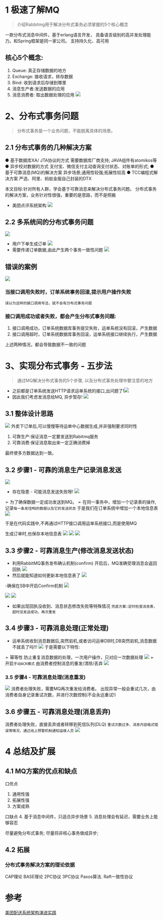 # 1 极速了解MQ
> 介绍Rabbitmg用于解决分布式事务必须掌握的5个核心概念

一款分布式消息中间件，基于erlang语言开发， 具备语言级别的高并发处理能力。和Spring框架是同一家公司。
支持持久化、高可用

## 核心5个概念:
1. Queue: 真正存储数据的地方
2. Exchange: 接收请求，转存数据
3. Bind: 收到请求后存储到哪里
4. 消息生产者:发送数据的应用
5. 消息消费者: 取出数据处理的应用
![](https://img-blog.csdnimg.cn/2019110903371374.png?x-oss-process=image/watermark,type_ZmFuZ3poZW5naGVpdGk,shadow_10,text_aHR0cHM6Ly9qYXZhZWRnZS5ibG9nLmNzZG4ubmV0,size_16,color_FFFFFF,t_70)



# 2、分布式事务问题
> 分布式事务是一个业务问题，不能脱离具体的场景。

## 2.1 分布式事务的几种解决方案
● 基于数据库XA/ JTA协议的方式
需要数据库厂商支持; JAVA组件有atomikos等
● 异步校对数据的方式
支付宝、微信支付主动查询支付状态、对账单的形式;
● 基于可靠消息(MQ)的解决方案
异步场景;通用性较强;拓展性较高
● TCC编程式解决方案
严选、阿里、蚂蚁金服自己封装的DTX

本文目标:针对所有人群，学会基于可靠消息来解决分布式事务问题。
分布式事务的解决方案，业务针对性很强，重要的是思路，而不是照搬

- 美团点评系统架构
![](https://img-blog.csdnimg.cn/20191109111135363.png?x-oss-process=image/watermark,type_ZmFuZ3poZW5naGVpdGk,shadow_10,text_aHR0cHM6Ly9qYXZhZWRnZS5ibG9nLmNzZG4ubmV0,size_16,color_FFFFFF,t_70)

## 2.2 多系统间的分布式事务问题
![](https://img-blog.csdnimg.cn/20191109111326448.png?x-oss-process=image/watermark,type_ZmFuZ3poZW5naGVpdGk,shadow_10,text_aHR0cHM6Ly9qYXZhZWRnZS5ibG9nLmNzZG4ubmV0,size_16,color_FFFFFF,t_70)

- 用户下单生成订单
![](https://img-blog.csdnimg.cn/20191109111524174.png?x-oss-process=image/watermark,type_ZmFuZ3poZW5naGVpdGk,shadow_10,text_aHR0cHM6Ly9qYXZhZWRnZS5ibG9nLmNzZG4ubmV0,size_16,color_FFFFFF,t_70)
- 需要传递订单数据,由此产生两个事务一致性问题
![](https://img-blog.csdnimg.cn/20191109111712542.png?x-oss-process=image/watermark,type_ZmFuZ3poZW5naGVpdGk,shadow_10,text_aHR0cHM6Ly9qYXZhZWRnZS5ibG9nLmNzZG4ubmV0,size_16,color_FFFFFF,t_70)

## 错误的案例
![](https://img-blog.csdnimg.cn/20191109112532574.png?x-oss-process=image/watermark,type_ZmFuZ3poZW5naGVpdGk,shadow_10,text_aHR0cHM6Ly9qYXZhZWRnZS5ibG9nLmNzZG4ubmV0,size_16,color_FFFFFF,t_70)

### 当接口调用失败时，订单系统事务回滚,提示用户操作失败
`误以为这样的接口调用写法，就不会有分布式事务问题`

### 接口调用成功或者失败，都会产生分布式事务问题:
1. 接口调用成功，订单系统数据库事务提交失败，运单系统没有回滚，产生数据
2. 接口调用超时，订单系统数据库事务回滚，运单系统接口继续执行，产生数据

上述两种情况，都会导致数据不一致的问题

# 3、实现分布式事务 - 五步法
> 通过MQ解决分布式事务的5个步骤, 以及分布式事务处理中要注意的地方

- 之前都是订单系统发送HTTP请求运单系统的接口,出问题了!![](https://img-blog.csdnimg.cn/2019110911365199.png?x-oss-process=image/watermark,type_ZmFuZ3poZW5naGVpdGk,shadow_10,text_aHR0cHM6Ly9qYXZhZWRnZS5ibG9nLmNzZG4ubmV0,size_16,color_FFFFFF,t_70)
- 因此我们考虑发消息给MQ, 异步暂存!
![](https://img-blog.csdnimg.cn/20191109113742318.png?x-oss-process=image/watermark,type_ZmFuZ3poZW5naGVpdGk,shadow_10,text_aHR0cHM6Ly9qYXZhZWRnZS5ibG9nLmNzZG4ubmV0,size_16,color_FFFFFF,t_70)

## 3.1 整体设计思路
![](https://img-blog.csdnimg.cn/2019110911390025.png?x-oss-process=image/watermark,type_ZmFuZ3poZW5naGVpdGk,shadow_10,text_aHR0cHM6Ly9qYXZhZWRnZS5ibG9nLmNzZG4ubmV0,size_16,color_FFFFFF,t_70)
外卖下订单后,可以慢慢等待运单中心数据生成,并非强制要求同时性


1. 可靠生产:保证消息一定要发送到Rabitmq服务
2. 可靠消费:保证消息取出来一定正确消费掉

最终使多方数据达到一致。

## 3.2 步骤1 - 可靠的消息生产记录消息发送
![](https://img-blog.csdnimg.cn/20191110002502550.png?x-oss-process=image/watermark,type_ZmFuZ3poZW5naGVpdGk,shadow_10,text_aHR0cHM6Ly9qYXZhZWRnZS5ibG9nLmNzZG4ubmV0,size_16,color_FFFFFF,t_70)
- 存在隐患 - 可能消息发送失败呀!
![](https://img-blog.csdnimg.cn/20191110002547799.png?x-oss-process=image/watermark,type_ZmFuZ3poZW5naGVpdGk,shadow_10,text_aHR0cHM6Ly9qYXZhZWRnZS5ibG9nLmNzZG4ubmV0,size_16,color_FFFFFF,t_70)

➢ 为了确保数据一定成功发送到MQ。
➢ 在同一事务中，增加一个记录表的操作, 记录`每一条发往MQ的数据以及它的发送状态`
于是我们在订单系统中增加一个本地信息表![](https://img-blog.csdnimg.cn/20191110002746532.png?x-oss-process=image/watermark,type_ZmFuZ3poZW5naGVpdGk,shadow_10,text_aHR0cHM6Ly9qYXZhZWRnZS5ibG9nLmNzZG4ubmV0,size_16,color_FFFFFF,t_70)

于是在代码实践中,不再通过HTTP接口调用运单系统接口,而是使用MQ

生成订单时,也保存本地信息表
![](https://img-blog.csdnimg.cn/20191110003248457.png?x-oss-process=image/watermark,type_ZmFuZ3poZW5naGVpdGk,shadow_10,text_aHR0cHM6Ly9qYXZhZWRnZS5ibG9nLmNzZG4ubmV0,size_16,color_FFFFFF,t_70)
![](https://img-blog.csdnimg.cn/20191110003415706.png?x-oss-process=image/watermark,type_ZmFuZ3poZW5naGVpdGk,shadow_10,text_aHR0cHM6Ly9qYXZhZWRnZS5ibG9nLmNzZG4ubmV0,size_16,color_FFFFFF,t_70)
![](https://img-blog.csdnimg.cn/20191110004913354.png?x-oss-process=image/watermark,type_ZmFuZ3poZW5naGVpdGk,shadow_10,text_aHR0cHM6Ly9qYXZhZWRnZS5ibG9nLmNzZG4ubmV0,size_16,color_FFFFFF,t_70)
## 3.3 步骤2 - 可靠消息生产(修改消息发送状态)
- 利用RabbitMQ事务发布确认机制(confirm)
开启后，MQ准确受理消息会返回回执
![](https://img-blog.csdnimg.cn/20191110003908628.png?x-oss-process=image/watermark,type_ZmFuZ3poZW5naGVpdGk,shadow_10,text_aHR0cHM6Ly9qYXZhZWRnZS5ibG9nLmNzZG4ubmV0,size_16,color_FFFFFF,t_70)
- 然后就能知道如何更新本地信息表了
![](https://img-blog.csdnimg.cn/2019111000394665.png)

-确保在SB中开启Confirm机制
![](https://img-blog.csdnimg.cn/20191110004341395.png?x-oss-process=image/watermark,type_ZmFuZ3poZW5naGVpdGk,shadow_10,text_aHR0cHM6Ly9qYXZhZWRnZS5ibG9nLmNzZG4ubmV0,size_16,color_FFFFFF,t_70)

![](https://img-blog.csdnimg.cn/201911100049513.png?x-oss-process=image/watermark,type_ZmFuZ3poZW5naGVpdGk,shadow_10,text_aHR0cHM6Ly9qYXZhZWRnZS5ibG9nLmNzZG4ubmV0,size_16,color_FFFFFF,t_70)
![](https://img-blog.csdnimg.cn/20191110005151992.png?x-oss-process=image/watermark,type_ZmFuZ3poZW5naGVpdGk,shadow_10,text_aHR0cHM6Ly9qYXZhZWRnZS5ibG9nLmNzZG4ubmV0,size_16,color_FFFFFF,t_70)

- 如果出现回执没收到、消息状态修改失败等特殊情况
`兜底方案:定时检查消息表，超时没发送成功，再次重发`

## 3.4 步骤3 - 可靠消息处理(正常处理)
- 运单系统收到消息数据后,突然宕机,或者访问运单DB时,DB突然宕机,消息数据不就丢了吗!!!
![](https://img-blog.csdnimg.cn/20191110010205178.png?x-oss-process=image/watermark,type_ZmFuZ3poZW5naGVpdGk,shadow_10,text_aHR0cHM6Ly9qYXZhZWRnZS5ibG9nLmNzZG4ubmV0,size_16,color_FFFFFF,t_70)
于是需要以下特性:

➢  幂等性
防止重复消息数据的处理，一次用户操作，只对应一次数据处理
![](https://img-blog.csdnimg.cn/20191110010346674.png?x-oss-process=image/watermark,type_ZmFuZ3poZW5naGVpdGk,shadow_10,text_aHR0cHM6Ly9qYXZhZWRnZS5ibG9nLmNzZG4ubmV0,size_16,color_FFFFFF,t_70)
➢  开启`手动ACK模式`
由消费者控制消息的重发/清除/丢弃
![](https://img-blog.csdnimg.cn/20191110010518296.png?x-oss-process=image/watermark,type_ZmFuZ3poZW5naGVpdGk,shadow_10,text_aHR0cHM6Ly9qYXZhZWRnZS5ibG9nLmNzZG4ubmV0,size_16,color_FFFFFF,t_70)
### 3.5 步骤4 - 可靠消息处理(消息重发)
![](https://img-blog.csdnimg.cn/2019111001144842.png?x-oss-process=image/watermark,type_ZmFuZ3poZW5naGVpdGk,shadow_10,text_aHR0cHM6Ly9qYXZhZWRnZS5ibG9nLmNzZG4ubmV0,size_16,color_FFFFFF,t_70)
消费者处理失败，需要MQ再次重发给消费者。
出现异常一般会重试几次，由消费者自身记录重试次数，并进行次数控制(不会永远重试!)

## 3.6 步骤五 - 可靠消息处理(消息丢弃)
消费者处理失败，直接丢弃或者转移到死信队列(DLQ)
`重试次数过多、消息内容格式错误等情况，通过线上预警机制通知运维人员`
![](https://img-blog.csdnimg.cn/20191110012037386.png?x-oss-process=image/watermark,type_ZmFuZ3poZW5naGVpdGk,shadow_10,text_aHR0cHM6Ly9qYXZhZWRnZS5ibG9nLmNzZG4ubmV0,size_16,color_FFFFFF,t_70)
# 4 总结及扩展
## 4.1 MQ方案的优点和缺点
口优点
1. 通用性强
2. 拓展性强
3. 方案成熟

口缺点
4. 基于消息中间件，只适合异步场景
5. 消息处理会有延迟，需要业务上能够容忍

尽量避免分布式事务;
尽量将非核心事务做成异步;

## 4.2 拓展
### 分布式事务解决方案的理论依据
CAP理论
BASE理论
2PC协议
3PC协议
Paxos算法.
Raft一致性协议

 
# 参考
[美团配送系统架构演进实践](https://tech.meituan.com/2018/07/26/peisong-sys-arch-evolution.html)